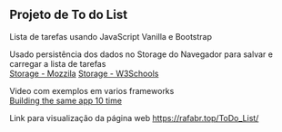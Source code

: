 ## Projeto de To do List

Lista de tarefas usando JavaScript Vanilla e Bootstrap

Usado persistência dos dados no Storage do Navegador para salvar e carregar a lista de tarefas  
[Storage - Mozzila](https://developer.mozilla.org/en-US/docs/Web/API/Storage/clear)
[Storage - W3Schools](https://www.w3schools.com/jsreF/prop_win_localstorage.asp)

Video com exemplos em varios frameworks  
[Building the same app 10 time](https://youtu.be/cuHDQhDhvPE)

Link para visualização da página web
https://rafabr.top/ToDo_List/